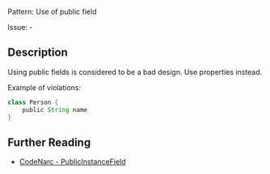 Pattern: Use of public field

Issue: -

## Description

Using public fields is considered to be a bad design. Use properties instead.

Example of violations:

``` groovy
class Person {
    public String name
}
```

## Further Reading

* [CodeNarc - PublicInstanceField](http://codenarc.sourceforge.net/codenarc-rules-design.html#PublicInstanceField)